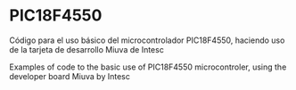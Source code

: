 # PIC18F4550

Código para el uso básico del microcontrolador PIC18F4550, haciendo uso de la tarjeta de desarrollo Miuva de Intesc

Examples of code to the basic use of PIC18F4550 microcontroler, using the developer board Miuva by Intesc
